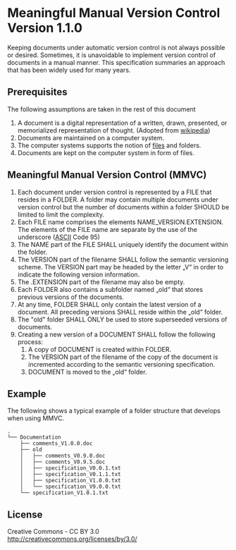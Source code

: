 Meaningful Manual Version Control Version 1.1.0
================================================
Keeping documents under automatic version control is not always possible or desired. Sometimes, it is unavoidable to implement version control of documents in a manual manner. 
This specification summaries an approach that has been widely used for many years. 

Prerequisites
-------------
The following assumptions are taken in the rest of this document
1. A document is a digital representation of a written, drawn, presented, or memorialized representation of thought. (Adopted from  [wikipedia](https://en.wikipedia.org/wiki/Document))
1. Documents are maintained on a computer system.
1. The computer systems supports the notion of [files](https://en.wikipedia.org/wiki/Computer_file) and folders. 
1. Documents are kept on the computer system in form of files.

Meaningful Manual Version Control (MMVC)
----------------------------------------

1. Each document under version control is represented by a FILE that resides in a FOLDER. A folder may contain multiple documents under version control but the number of documents within a folder SHOULD be limited to limit the complexity. 
1. Each FILE name comprises the elements NAME\_VERSION.EXTENSION. The elements of the FILE name are separate by the use of the underscore ([ASCII](https://en.wikipedia.org/wiki/ASCII) Code 95)
1. The NAME part of the FILE SHALL uniquely identify the document within the folder. 
1. The VERSION part of the filename SHALL follow the semantic versioning scheme. The VERSION part may be headed by the letter „V“ in order to indicate the following version information. 
1. The .EXTENSION part of the filename may also be empty. 
1. Each FOLDER also contains a subfolder named „old“ that stores previous versions of the documents. 
1. At any time, FOLDER SHALL only contain the latest version of a document. All preceding versions SHALL reside within the „old“ folder. 
1. The "old" folder SHALL ONLY be used to store superseeded versions of documents. 
1. Creating a new version of a DOCUMENT SHALL follow the following process:
	1.  A copy of DOCUMENT is created within FOLDER. 
	1. The VERSION part of the filename of the copy of the document is incremented according to the semantic versioning specification.
	1. DOCUMENT is moved to the „old“ folder. 

Example
-------
The following shows a typical example of a folder structure that develops when using MMVC. 
```
.
└── Documentation
	├── comments_V1.0.0.doc
	├── old
	│   ├── comments_V0.9.0.doc
	│   ├── comments_V0.9.5.doc
	│   ├── specification_V0.0.1.txt
	│   ├── specification_V0.1.1.txt
	│   ├── specification_V1.0.0.txt
	│   └── specification_V9.0.0.txt
	└── specification_V1.0.1.txt
  ```
License
-------
Creative Commons - CC BY 3.0 
http://creativecommons.org/licenses/by/3.0/
